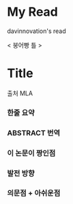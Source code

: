 # My Read

davinnovation's read



&lt; 붕어빵 틀 &gt;



# Title

출처 MLA

### 한줄 요약

### ABSTRACT 번역

### 이 논문이 짱인점

### 발전 방향

### 의문점 + 아쉬운점

### 



